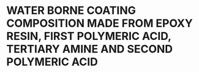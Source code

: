 # WATER BORNE COATING COMPOSITION MADE FROM EPOXY RESIN, FIRST POLYMERIC ACID, TERTIARY AMINE AND SECOND POLYMERIC ACID